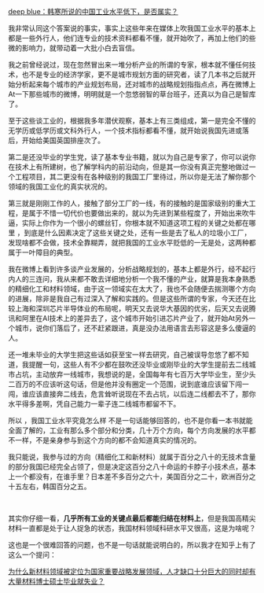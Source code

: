 <p><a href="https://www.zhihu.com/question/20292316/answer/124048165" class="internal">deep blue：韩寒所说的中国工业水平低下，是否属实？</a></p><p>我非常认同这个答案说的事实，事实上这些年来在媒体上吹我国工业水平的基本上都是一些外行人，他们连专业的技术资料都看不懂，就开始吹了，再加上他们的些微的影响力，就带动着一大批小白去盲信。</p><p>我之前曾经说过，现在忽然冒出来一堆分析产业的所谓的专家，根本就不懂任何技术，也不是专业的经济学家，更不是城市规划方面的研究者，读了几本书之后就开始分析起来每个城市的产业规划布局，还对城市的战略规划指指点点，再在微博上At一下那些城市的微博，明明就是一个忽悠弱智的草台班子，还真以为自己是智库了。</p><p>至于这些谈工业的，根据我多年潜伏观察，基本上有三类组成，第一是完全不懂的无学历或低学历或文科外行人，一个技术指标都看不懂，就开始说我国先进或落后，开始给美国英国排座次了。</p><p>第二是还没毕业的学生党，读了基本专业书籍，就以为自己是专家了，你可以说你在技术上有所建树，也了解学科内的前沿动向，但是其一你没有真正完整地做过一个工程项目，其二更没有在各种级别的我国工厂里待过，所以你是无法了解你那个领域的我国工业化的真实状况的。</p><p>第三就是刚刚工作的人，接触了部分工厂的一线，有的接触的是国家级别的重大工程，是属于不惜一切代价也要做出来的，就以为先进到某些程度了，开始出来吹牛逼，实际上你作为一个很小的螺丝钉，你根本就不知道这项工程的关键之处都在哪里 ，到底是什么因素决定了这些关键之处，还有一些是去了私人的垃圾小工厂，发现啥都不会做，技术全靠糊弄，就把我国的工业水平贬低的一无是处，这两种都属于一叶障目的典型。</p><p>我在微博上看到许多谈产业发展的，分析战略规划的，基本上都是外行，经不起行内人的三连问，我从来都不敢去详细地分析一个我不懂的产业，就算是我本身熟悉的精细化工和材料领域，由于这一领域实在太大了，我也不会随便去揣测哪个方向的进展，除非是我自己有过深入了解和实践的。但是这些所谓的专家，今天还在比较上海和深圳芯片半导体业的布局呢，明天又去说华大基因的优劣，后天又去说腾讯和阿里在AI技术上的差异去了，这个城市开始引进芯片产业了，就开始At另外一个城市，说你们落后了，还不赶紧跟进，真是没办法用语言去形容这是多么傻逼的人。</p><p>还一堆未毕业的大学生把这些话如获至宝一样去研究，自己被误导忽悠了都不知道，我提醒一句，这些人有不少都在鼓吹还没毕业或刚毕业的大学生提前去二线城市占坑，主动放弃一线城市，我想说的是，全国每年有七百万大学毕业生，至少头二百万的不应该听这句话，但是他并没有圈定一个范围，说到底谁应该留下闯一闯，谁应该直接奔二线去，危言耸听说现在不去占坑，以后连二线都去不了，那你水平得多差啊，凭自己能力一辈子连二线城市都留不下。</p><p>所以 ，我国工业水平究竟怎么样 不是一句话能够回答的，也不是你看一本书就能全面了解的，工业有那么多个部分和分类，几十万个方向，每个方向发展的水平都不一样，不是亲身参与到这个方向的都不会知道真实的情况的。</p><p>我只能说，我参与过的方向（精细化工和新材料）就属于百分之八十的无技术含量的部分我国已经完全占领了，但是决定这百分之八十命运的卡脖子小技术点，基本上一个都没有，在谁手里？日本差不多百分之六十，美国百分之二十，欧洲百分之十五左右，韩国百分之五。</p><p class="ztext-empty-paragraph"><br/></p><p>其实你仔细一看，<b>几乎所有工业的关键点最后都能归结在材料上</b>，但是我国高精尖材料一直都是处于让人捉急的状态，我国材料领域科研水平又很高，这是为啥呢？</p><p>这也是一个很难回答的问题，也不是一句话就能说明白的，所以我才在知乎上有了这么一个提问：</p><p><a href="https://www.zhihu.com/question/67277753" class="internal">为什么新材料领域被定位为国家重要战略发展领域，人才缺口十分巨大的同时却有大量材料博士硕士毕业就失业？</a></p>